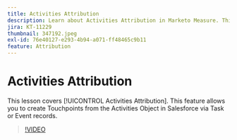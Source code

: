 ```yaml
---
title: Activities Attribution
description: Learn about Activities Attribution in Marketo Measure. This feature allows you to create Touchpoints from the Activities Object in Salesforce via Task or Event records.
jira: KT-11229
thumbnail: 347192.jpeg
exl-id: 76e40127-e293-4b94-a071-ff48465c9b11
feature: Attribution
---
```

# Activities Attribution

This lesson covers [!UICONTROL Activities Attribution]. This feature allows you to create Touchpoints from the Activities Object in Salesforce via Task or Event records.

>[!VIDEO](https://video.tv.adobe.com/v/347192/?quality=12&learn=on)
